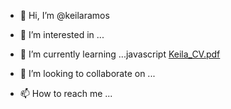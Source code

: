 - 👋 Hi, I’m @keilaramos
- 👀 I’m interested in ...
- 🌱 I’m currently learning ...javascript
[Keila_CV.pdf](https://github.com/keilaramos/keilaramos/files/6368350/Keila_CV.pdf)

- 💞️ I’m looking to collaborate on ...
- 📫 How to reach me ...

<!---
keilaramos/keilaramos is a ✨ special ✨ repository because its `README.md` (this file) appears on your GitHub profile.
You can click the Preview link to take a look at your changes.
--->
